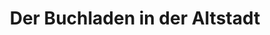 ---
title: "Der Buchladen in der Altstadt"
url: /leer-ostfriesland/der-buchladen-in-der-altstadt/
shop: Bücher
---